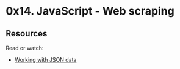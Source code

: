 # 0x14. JavaScript - Web scraping

## Resources
Read or watch:

* [Working with JSON data](https://developer.mozilla.org/en-US/docs/Learn/JavaScript/Objects/JSON)

